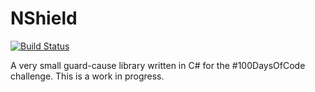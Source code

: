 # NShield
[![Build Status](https://travis-ci.org/carlosschults/nshield.svg?branch=master)](https://travis-ci.org/carlosschults/nshield)

A very small guard-cause library written in C# for the #100DaysOfCode challenge. This is a work in progress.
